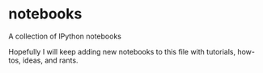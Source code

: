 # notebooks
A collection of IPython notebooks

Hopefully I will keep adding new notebooks to this file with tutorials, how-tos, ideas, and rants.
